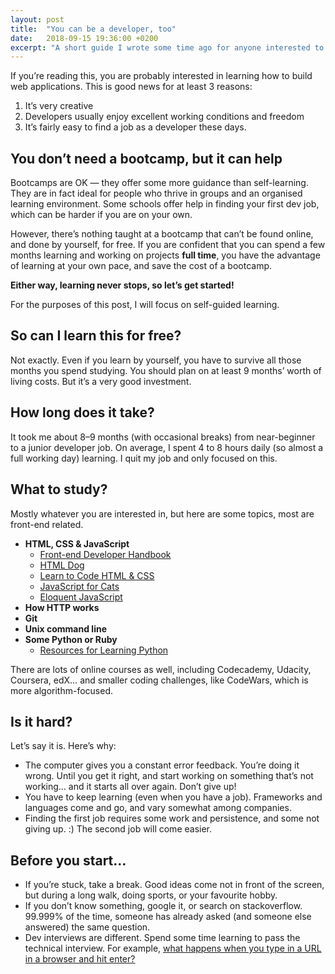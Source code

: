 ```yaml
---
layout: post
title:  "You can be a developer, too"
date:   2018-09-15 19:36:00 +0200
excerpt: "A short guide I wrote some time ago for anyone interested to become a developer, based on my own experience."
---
```

If you’re reading this, you are probably interested in learning how to build web applications. This is good news for at least 3 reasons:

1. It’s very creative
2. Developers usually enjoy excellent working conditions and freedom
3. It’s fairly easy to find a job as a developer these days.

## You donʼt need a bootcamp, but it can help
Bootcamps are OK — they offer some more guidance than self-learning. They are in fact ideal for people who thrive in groups and an organised learning environment. Some schools offer help in finding your first dev job, which can be harder if you are on your own.

However, thereʼs nothing taught at a bootcamp that canʼt be found online, and done by yourself, for free. If you are confident that you can spend a few months learning and working on projects **full time**, you have the advantage of learning at your own pace, and save the cost of a bootcamp.

**Either way, learning never stops, so letʼs get started!**

For the purposes of this post, I will focus on self-guided learning.

## So can I learn this for free?
Not exactly. Even if you learn by yourself, you have to survive all those months you spend studying. You should plan on at least 9 monthsʼ worth of living costs. But itʼs a very good investment.

## How long does it take?
It took me about 8–9 months (with occasional breaks) from near-beginner to a junior developer job. On average, I spent 4 to 8 hours daily (so almost a full working day) learning. I quit my job and only focused on this.

## What to study?
Mostly whatever you are interested in, but here are some topics, most are front-end related.

- **HTML, CSS & JavaScript**
  - [Front-end Developer Handbook](https://frontendmasters.com/books/front-end-handbook/)
  - [HTML Dog](https://htmldog.com)
  - [Learn to Code HTML & CSS](https://learn.shayhowe.com/html-css/)
  - [JavaScript for Cats](https://jsforcats.com)
  - [Eloquent JavaScript](https://eloquentjavascript.net/)
- **How HTTP works**
- **Git**
- **Unix command line**
- **Some Python or Ruby**
  - [Resources for Learning Python](https://samu.space/Resources-for-learning-Python/)

There are lots of online courses as well, including Codecademy, Udacity, Coursera, edX… and smaller coding challenges, like CodeWars, which is more algorithm-focused.

## Is it hard?
Let’s say it is. Here’s why:
- The computer gives you a constant error feedback. You’re doing it wrong. Until you get it right, and start working on something that’s not working… and it starts all over again. Don’t give up!
- You have to keep learning (even when you have a job). Frameworks and languages come and go, and vary somewhat among companies.
- Finding the first job requires some work and persistence, and some not giving up. :) The second job will come easier.

## Before you start…
- If you’re stuck, take a break. Good ideas come not in front of the screen, but during a long walk, doing sports, or your favourite hobby.
- If you donʼt know something, google it, or search on stackoverflow. 99.999% of the time, someone has already asked (and someone else answered) the same question.
- Dev interviews are different. Spend some time learning to pass the technical interview. For example, [what happens when you type in a URL in a browser and hit enter?](https://www.google.com/#q=What+happens+when+you+type+in+a+URL+in+a+browser+and+hit+enter?)
